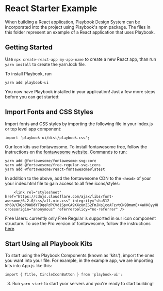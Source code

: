 # React Starter Example

When building a React application, Playbook Design System can be incorporated into the project using Playbook's npm package. The files in this folder represent an example of a React application that uses Playbook.

## Getting Started

Use ``` npx create-react-app my-app-name ``` to create a new React app, than run ```yarn install``` to create the yarn.lock file. 

To install Playbook, run 

```
yarn add playbook-ui
```

You now have Playbook installed in your application! Just a few more steps before you can get started:

## Import Fonts and CSS Styles

Import fonts and CSS styles by importing the following file in your index.js or top level app component:

```
import 'playbook-ui/dist/playbook.css';
```

Our Icon kits use fontawesome. To install fontawesome free, follow the instructions on the [fontawesome website](https://fontawesome.com/v6/docs/web/use-with/react/). Commands to run:

```
yarn add @fortawesome/fontawesome-svg-core
yarn add @fortawesome/free-regular-svg-icons
yarn add @fortawesome/react-fontawesome@latest

```

In addition to the above, add the fontawesome CDN to the ```<head>``` of your your index.html file to gain access to all free icons/styles:

```
    <link rel="stylesheet" href="https://cdnjs.cloudflare.com/ajax/libs/font-awesome/6.2.0/css/all.min.css" integrity="sha512-xh6O/CkQoPOWDdYTDqeRdPCVd1SpvCA9XXcUnZS2FmJNp1coAFzvtCN9BmamE+4aHK8yyUHUSCcJHgXloTyT2A==" crossorigin="anonymous" referrerpolicy="no-referrer" />

```

Free Users: currently only Free Regular is supported in our icon component structure. To use the Pro version of fontawesome, follow the instructions [here](https://fontawesome.com/v6/docs/web/setup/packages#set-up-npm-token-for-a-specific-project).


## Start Using all Playbook Kits

To start using the Playbook Components (known as 'kits'), import the ones you want into your file. For example, in the example app, we are importing kits into App.js like this:

```
import { Title, CircleIconButton } from 'playbook-ui';

```

3) Run ``` yarn start ``` to start yuor servers and you're ready to start building!
